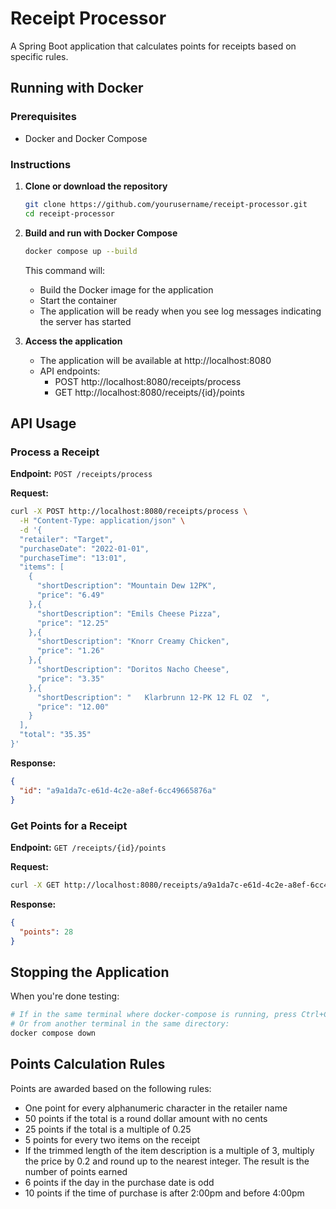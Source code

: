 # Receipt Processor

A Spring Boot application that calculates points for receipts based on specific rules.

## Running with Docker

### Prerequisites

- Docker and Docker Compose

### Instructions

1. **Clone or download the repository**
   ```bash
   git clone https://github.com/yourusername/receipt-processor.git
   cd receipt-processor
   ```

2. **Build and run with Docker Compose**
   ```bash
   docker compose up --build
   ```
   This command will:
    - Build the Docker image for the application
    - Start the container
    - The application will be ready when you see log messages indicating the server has started

3. **Access the application**
    - The application will be available at http://localhost:8080
    - API endpoints:
        - POST http://localhost:8080/receipts/process
        - GET http://localhost:8080/receipts/{id}/points

## API Usage

### Process a Receipt

**Endpoint:** `POST /receipts/process`

**Request:**

```bash
curl -X POST http://localhost:8080/receipts/process \
  -H "Content-Type: application/json" \
  -d '{
  "retailer": "Target",
  "purchaseDate": "2022-01-01",
  "purchaseTime": "13:01",
  "items": [
    {
      "shortDescription": "Mountain Dew 12PK",
      "price": "6.49"
    },{
      "shortDescription": "Emils Cheese Pizza",
      "price": "12.25"
    },{
      "shortDescription": "Knorr Creamy Chicken",
      "price": "1.26"
    },{
      "shortDescription": "Doritos Nacho Cheese",
      "price": "3.35"
    },{
      "shortDescription": "   Klarbrunn 12-PK 12 FL OZ  ",
      "price": "12.00"
    }
  ],
  "total": "35.35"
}'
```

**Response:**

```json
{
  "id": "a9a1da7c-e61d-4c2e-a8ef-6cc49665876a"
}
```

### Get Points for a Receipt

**Endpoint:** `GET /receipts/{id}/points`

**Request:**

```bash
curl -X GET http://localhost:8080/receipts/a9a1da7c-e61d-4c2e-a8ef-6cc49665876a/points
```

**Response:**

```json
{
  "points": 28
}
```

## Stopping the Application

When you're done testing:

```bash
# If in the same terminal where docker-compose is running, press Ctrl+C
# Or from another terminal in the same directory:
docker compose down
```

## Points Calculation Rules

Points are awarded based on the following rules:

* One point for every alphanumeric character in the retailer name
* 50 points if the total is a round dollar amount with no cents
* 25 points if the total is a multiple of 0.25
* 5 points for every two items on the receipt
* If the trimmed length of the item description is a multiple of 3, multiply the price by 0.2 and round up to the
  nearest integer. The result is the number of points earned
* 6 points if the day in the purchase date is odd
* 10 points if the time of purchase is after 2:00pm and before 4:00pm
